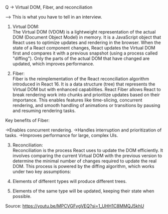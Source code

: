 Q -> Virtual DOM, Fiber, and reconciliation

--> This is what you have to tell in an interview.

1. Virtual DOM: <br/>
The Virtual DOM (VDOM) is a lightweight representation of the actual DOM (Document Object Model) in memory. It is a JavaScript object that React uses to optimize updates and rendering in the browser. When the state of a React component changes, React updates the Virtual DOM first and compares it with a previous snapshot (using a process called "diffing"). Only the parts of the actual DOM that have changed are updated, which improves performance.

2. Fiber: <br/>
Fiber is the reimplementation of the React reconciliation algorithm introduced in React 16. It is a data structure (tree) that represents the Virtual DOM but with enhanced capabilities. React Fiber allows React to break rendering work into chunks and prioritize updates based on their importance. This enables features like time-slicing, concurrent rendering, and smooth handling of animations or transitions by pausing and resuming rendering tasks.

Key benefits of Fiber:

->Enables concurrent rendering.
->Handles interruption and prioritization of tasks.
->Improves performance for large, complex UIs.

3. Reconciliation: <br/>
Reconciliation is the process React uses to update the DOM efficiently. It involves comparing the current Virtual DOM with the previous version to determine the minimal number of changes required to update the real DOM. This process is powered by the diffing algorithm, which works under two key assumptions:

1. Elements of different types will produce different trees.
2. Elements of the same type will be updated, keeping their state when possible.

Source: https://youtu.be/MPCVGFvgVEQ?si=1_UHH1C8MMQJ5khU
